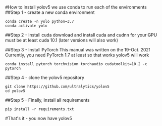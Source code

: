#How to install yolov5
we use conda to run each of the environments 
##Step 1 - create a new conda environment
```
conda create -n yolo python=3.7
conda activate yolo
```


##Step 2 - Install cuda
download and install cuda and cudnn for your GPU \
must be at least cuda 10.1 (later versions will also work)

##Step 3 - Install PyTorch
This manual was written on the 19-Oct. 2021 \
Currently, you need PyTorch 1.7 at least so that works yolov5 will work

```
conda install pytorch torchvision torchaudio cudatoolkit=10.2 -c pytorch
```

##Step 4 - clone the yolov5 repository
```
git clone https://github.com/ultralytics/yolov5
cd yolov5
```

##Step 5 - Finally, install all requirements
```
pip install -r requirements.txt

```

#That's it - you now have yolov5 

